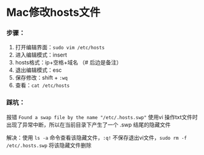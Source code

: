 # Mac修改hosts文件

### 步骤：

1. 打开编辑界面：```sudo vim /etc/hosts```
2. 进入编辑模式：insert
3. hosts格式：ip+空格+域名 （# 后边是备注）
4. 退出编辑模式：esc
5. 保存修改：shift + ```:wq```
6. 查看：```cat /etc/hosts```

### 踩坑：

报错 ```Found a swap file by the name "/etc/.hosts.swp"``` 使用vi 操作txt文件时出现了异常中断，所以在当前目录下产生了一个 .swp 结尾的隐藏文件

解决：使用 ```ls -a``` 命令查看该隐藏文件，```:q!``` 不保存退出vi文件，```sudo rm -f /etc/.hosts.swp``` 将该隐藏文件删除

